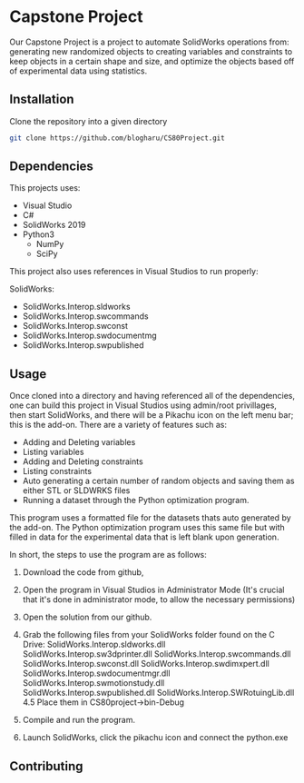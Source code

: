 # Capstone Project

Our Capstone Project is a project to automate SolidWorks operations from: generating new randomized objects to creating variables and constraints to keep objects in a certain shape and size, and optimize the objects based off of experimental data using statistics.

## Installation

Clone the repository into a given directory

``` bash
git clone https://github.com/blogharu/CS80Project.git
```

## Dependencies

This projects uses:

- Visual Studio
- C#
- SolidWorks 2019
- Python3
  - NumPy
  - SciPy

This project also uses references in Visual Studios to run properly:

SolidWorks:

- SolidWorks.Interop.sldworks
- SolidWorks.Interop.swcommands
- SolidWorks.Interop.swconst
- SolidWorks.Interop.swdocumentmg
- SolidWorks.Interop.swpublished

## Usage

Once cloned into a directory and having referenced all of the dependencies, one can build this project in Visual Studios using admin/root privillages, then start SolidWorks, and there will be a Pikachu icon on the left menu bar; this is the add-on. There are a variety of features such as:

- Adding and Deleting variables
- Listing variables
- Adding and Deleting constraints
- Listing constraints
- Auto generating a certain number of random objects and saving them as either STL or SLDWRKS files
- Running a dataset through the Python optimization program.

This program uses a formatted file for the datasets thats auto generated by the add-on. The Python optimization program uses this same file but with filled in data for the experimental data that is left blank upon generation.

In short, the steps to use the program are as follows:
1. Download the code from github,
2. Open the program in Visual Studios in Administrator Mode (It's crucial that it's done in administrator mode, to allow the necessary permissions)
3. Open the solution from our github.
4. Grab the following files from your SolidWorks folder found on the C Drive:
    SolidWorks.Interop.sldworks.dll
    SolidWorks.Interop.sw3dprinter.dll
    SolidWorks.Interop.swcommands.dll
    SolidWorks.Interop.swconst.dll
    SolidWorks.Interop.swdimxpert.dll
    SolidWorks.Interop.swdocumentmgr.dll
    SolidWorks.Interop.swmotionstudy.dll
    SolidWorks.Interop.swpublished.dll
    SolidWorks.Interop.SWRotuingLib.dll
4.5 Place them in CS80project->bin-Debug


5. Compile and run the program.
6. Launch SolidWorks, click the pikachu icon and connect the python.exe


## Contributing

